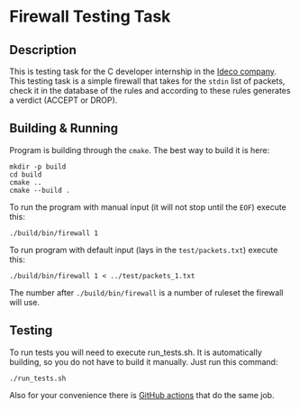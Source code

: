 # Firewall Testing Task

## Description
This is testing task for the C developer internship in the [Ideco company](ideco.ru). This testing task is a simple 
firewall that takes for the `stdin` list of packets, check it in the database of the rules and according to these rules
generates a verdict (ACCEPT or DROP).
## Building & Running

Program is building through the `cmake`. The best way to build it is here:
```commandline
mkdir -p build
cd build
cmake ..
cmake --build .
```
To run the program with manual input (it will not stop until the `EOF`) execute this:
```commandline
./build/bin/firewall 1
```
To run program with default input (lays in the `test/packets.txt`) execute this:
```commandline
./build/bin/firewall 1 < ../test/packets_1.txt
```
The number after `./build/bin/firewall` is a number of ruleset the firewall will use.
## Testing
To run tests you will need to execute run_tests.sh. It is automatically building, so you do not have to build it 
manually. Just run this command:
```commandline
./run_tests.sh
```
Also for your convenience there is [GitHub actions](https://github.com/LeftTry/firewall-test-task/actions/workflows/run_tests.yml) 
that do the same job.
